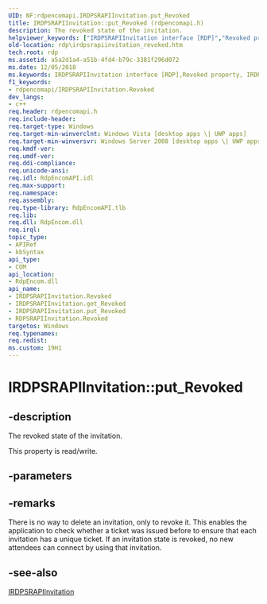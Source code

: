 ```yaml
---
UID: NF:rdpencomapi.IRDPSRAPIInvitation.put_Revoked
title: IRDPSRAPIInvitation::put_Revoked (rdpencomapi.h)
description: The revoked state of the invitation.
helpviewer_keywords: ["IRDPSRAPIInvitation interface [RDP]","Revoked property","IRDPSRAPIInvitation.Revoked","IRDPSRAPIInvitation.put_Revoked","IRDPSRAPIInvitation::Revoked","IRDPSRAPIInvitation::get_Revoked","IRDPSRAPIInvitation::put_Revoked","RDPSRAPIInvitation object [RDP]","Revoked property","Revoked property [RDP]","Revoked property [RDP]","IRDPSRAPIInvitation interface","Revoked property [RDP]","RDPSRAPIInvitation object","put_Revoked","rdp.irdpsrapiinvitation_revoked","rdpencomapi/IRDPSRAPIInvitation::Revoked","rdpencomapi/IRDPSRAPIInvitation::get_Revoked","rdpencomapi/IRDPSRAPIInvitation::put_Revoked"]
old-location: rdp\irdpsrapiinvitation_revoked.htm
tech.root: rdp
ms.assetid: a5a2d1a4-a51b-4fd4-b79c-3381f296d072
ms.date: 12/05/2018
ms.keywords: IRDPSRAPIInvitation interface [RDP],Revoked property, IRDPSRAPIInvitation.Revoked, IRDPSRAPIInvitation.put_Revoked, IRDPSRAPIInvitation::Revoked, IRDPSRAPIInvitation::get_Revoked, IRDPSRAPIInvitation::put_Revoked, RDPSRAPIInvitation object [RDP],Revoked property, Revoked property [RDP], Revoked property [RDP],IRDPSRAPIInvitation interface, Revoked property [RDP],RDPSRAPIInvitation object, put_Revoked, rdp.irdpsrapiinvitation_revoked, rdpencomapi/IRDPSRAPIInvitation::Revoked, rdpencomapi/IRDPSRAPIInvitation::get_Revoked, rdpencomapi/IRDPSRAPIInvitation::put_Revoked
f1_keywords:
- rdpencomapi/IRDPSRAPIInvitation.Revoked
dev_langs:
- c++
req.header: rdpencomapi.h
req.include-header: 
req.target-type: Windows
req.target-min-winverclnt: Windows Vista [desktop apps \| UWP apps]
req.target-min-winversvr: Windows Server 2008 [desktop apps \| UWP apps]
req.kmdf-ver: 
req.umdf-ver: 
req.ddi-compliance: 
req.unicode-ansi: 
req.idl: RdpEncomAPI.idl
req.max-support: 
req.namespace: 
req.assembly: 
req.type-library: RdpEncomAPI.tlb
req.lib: 
req.dll: RdpEncom.dll
req.irql: 
topic_type:
- APIRef
- kbSyntax
api_type:
- COM
api_location:
- RdpEncom.dll
api_name:
- IRDPSRAPIInvitation.Revoked
- IRDPSRAPIInvitation.get_Revoked
- IRDPSRAPIInvitation.put_Revoked
- RDPSRAPIInvitation.Revoked
targetos: Windows
req.typenames: 
req.redist: 
ms.custom: 19H1
---
```


# IRDPSRAPIInvitation::put_Revoked


## -description


The revoked state of the invitation.

This property is read/write.


## -parameters


## -remarks



There is no way to delete an invitation, only to revoke it. This enables the application to check whether a ticket was issued before to ensure that each invitation has a unique ticket. If an invitation state is revoked,  no new attendees can connect by using that invitation.




## -see-also




<a href="https://docs.microsoft.com/windows/desktop/api/rdpencomapi/nn-rdpencomapi-irdpsrapiinvitation">IRDPSRAPIInvitation</a>
 

 

